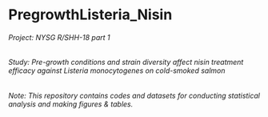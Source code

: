 # PregrowthListeria_Nisin
###### Project: NYSG R/SHH-18 part 1
###### Study: Pre-growth conditions and strain diversity affect nisin treatment efficacy against *Listeria monocytogenes* on cold-smoked salmon
###### Note: This repository contains codes and datasets for conducting statistical analysis and making figures & tables.
